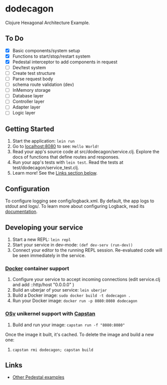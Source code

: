 # dodecagon

Clojure Hexagonal Architecture Example.

## To Do

- [x] Basic components/system setup
- [x] Functions to start/stop/restart system
- [x] Pedestal interceptor to add components in request
- [ ] Dev/test system
- [ ] Create test structure
- [ ] Parse request body
- [ ] schema route validation (dev)
- [ ] InMemory storage
- [ ] Database layer
- [ ] Controller layer
- [ ] Adapter layer
- [ ] Logic layer

## Getting Started

1. Start the application: `lein run`
2. Go to [localhost:8080](http://localhost:8080/) to see: `Hello World!`
3. Read your app's source code at src/dodecagon/service.clj. Explore the docs of functions
   that define routes and responses.
4. Run your app's tests with `lein test`. Read the tests at test/dodecagon/service_test.clj.
5. Learn more! See the [Links section below](#links).


## Configuration

To configure logging see config/logback.xml. By default, the app logs to stdout and logs/.
To learn more about configuring Logback, read its [documentation](http://logback.qos.ch/documentation.html).


## Developing your service

1. Start a new REPL: `lein repl`
2. Start your service in dev-mode: `(def dev-serv (run-dev))`
3. Connect your editor to the running REPL session.
   Re-evaluated code will be seen immediately in the service.

### [Docker](https://www.docker.com/) container support

1. Configure your service to accept incoming connections (edit service.clj and add  ::http/host "0.0.0.0" )
2. Build an uberjar of your service: `lein uberjar`
3. Build a Docker image: `sudo docker build -t dodecagon .`
4. Run your Docker image: `docker run -p 8080:8080 dodecagon`

### [OSv](http://osv.io/) unikernel support with [Capstan](http://osv.io/capstan/)

1. Build and run your image: `capstan run -f "8080:8080"`

Once the image it built, it's cached.  To delete the image and build a new one:

1. `capstan rmi dodecagon; capstan build`


## Links
* [Other Pedestal examples](http://pedestal.io/samples)

